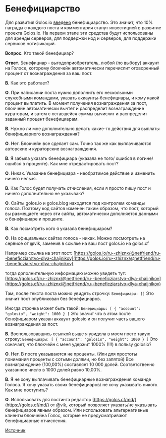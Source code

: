 # Бенефициарство

Для развития Golos.io [введено](https://golos.io/golosio/@golosio/dlya-razvitiya-golos-io-vvoditsya-beneficiarstvo) бенефициарство. Это значит, что 10% награды с каждого поста и комментария станут инвестицией в развитие проекта Golos.io. На первом этапе эти средства будут использованы для аренды серверов, для поддержки нод и серверов, для поддержки сервисов нотификаций.

**Вопрос**. Кто такой бенефициар?

**Ответ**. Бенефициар - выгодоприобретатель, любой \(по выбору\) аккаунт на Голосе, которому блокчейн автоматически перечислит оговоренный процент от вознаграждения за ваш пост.

**В**. Как это работает?

**О**. При написании поста нужно дополнить его несколькими служебными командами, указать аккаунты-бенефициары, и кому какой процент выплатить. В момент получения вознаграждения за пост, блокчейн автоматически вычтет и распределит вознаграждение кураторам, и затем с оставшейся суммы вычислит и распределит заданный процент бенефициарам.

**В**. Нужно ли мне дополнительно делать какие-то действия для выплаты бенефициарного вознаграждения?

**О**. Нет. Блокчейн все сделает сам. Точно так же как выплачиваются авторские и кураторские вознаграждения.

**В**. Я забыла указать бенефициара \(указала не того/ ошибся в логине/ошибся в проценте\). Как мне отредактировать пост?

**О**. Никак. Указание бенефициара - необратимое действие и изменить ничего нельзя.

**В**. Как Голос будет получать отчисления, если я просто пишу пост и ничего дополнительно не указываю?

**О**. Сайты golos.io и golos.blog находятся под контролем команды голоса. Поэтому код сайтов изменен таким образом, что пост, который вы размещаете через эти сайты, автоматически дополняется данными о бенефициаре и проценте.

**В**. Как посмотреть кого я указала бенефициаром?

**О**. На официальных сайтах голоса - никак. Можно посмотреть на сервисе от @vik, заменив в ссылке на ваш пост golos.io на golos.cf

Например ссылка на этот пост: [https://golos.io/ru--zhiznx/@netfriend/ru--beneficziarstvo-dlya-chaijnikov](https://golos.io/ru--zhiznx/@netfriend/ru--beneficziarstvo-dlya-chaijnikov)

тогда дополнительную информацию можно увидеть тут: [https://golos.cf/ru--zhiznx/@netfriend/ru--beneficziarstvo-dlya-chaijnikov](https://golos.cf/ru--zhiznx/@netfriend/ru--beneficziarstvo-dlya-chaijnikov)

Там, после текста поста можно увидеть строчку: `Бенефициары: []` Это значит пост опубликован без бенефициаров.

Иногда строчка может быть такой: `Бенефициары: [ { "account": "golosio", "weight": 1000 } ]` Это значит что в этом посте бенефициаром указан аккаунт golosio и он получит часть вашего вознаграждения за пост.

**В**. Воспользовавшись ссылкой выше я увидела в моем посте такую строку: `Бенефициары: [ { "account": "golosio", "weight": 1000 } ]` Это означает, что блокчейн с меня удержит 1000% \(!!!\) в пользу golosio?

**О**. Нет. В посте указываются не проценты. \(Или для простоты понимания проценты с сотыми долями, но без запятой\) Все вознаграждение \(100,00%\) составляет 10 000 долей. Соответственно указанное число в 1000 долей равно 10,00%.

**В**. Я не хочу выплачивать бенефициарные вознаграждения команде Голоса. Я хочу указать своих бенефициаров/ не хочу указывать никого. Как мне поступить?

**О**. Использовать для постинга редактор [https://golos.cf/md/](https://golos.cf/md/) от @vik, который позволяет указать/не указывать бенефициаров явным образом. Или использовать альтернативные клиенты блокчейна Голос, которые не предусматривают бенефициарные отчисления.

[Источник](https://golos.io/ru--zhiznx/@netfriend/ru--beneficziarstvo-dlya-chaijnikov)

